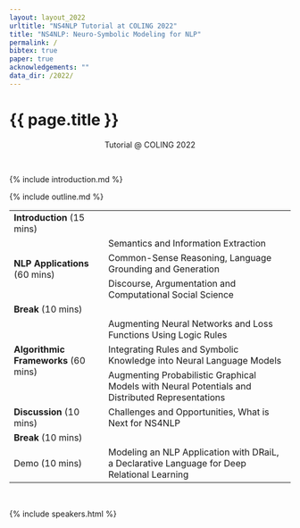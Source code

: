 ```yaml
---
layout: layout_2022
urltitle: "NS4NLP Tutorial at COLING 2022"
title: "NS4NLP: Neuro-Symbolic Modeling for NLP"
permalink: /
bibtex: true
paper: true
acknowledgements: ""
data_dir: /2022/
---
```


<a class="anchor" id="intro"></a>
# {{ page.title }}

<p style="text-align: center;">
Tutorial @ COLING 2022
</p>
<br />

{% include introduction.md %}

<!-- Schedule stuff -->

<a class="anchor" id="outline"></a>
{% include outline.md %}

<div class="row">
  <div class="col-xs-12"><a class="anchor" id="dates"></a>
    <table class="table table-striped">
      <tbody>
      <tr>
      <td><b>Introduction</b> (15 mins)</td>
      <td></td>
      </tr>
      <tr>
      <td rowspan="3"><b>NLP Applications</b> (60 mins)</td>
         <td>Semantics and Information Extraction</td>
	    </tr>
      <tr>
        <td>Common-Sense Reasoning, Language Grounding and Generation</td>
      </tr>
      <tr>
        <td>Discourse, Argumentation and Computational Social Science</td>
      </tr>
      <tr>
      <td><b>Break</b> (10 mins)</td>
        <td></td>
      </tr>
      <tr>
      <td rowspan="3"><b>Algorithmic Frameworks</b> (60 mins)</td>
        <td>Augmenting Neural Networks and Loss Functions Using Logic Rules</td>
      </tr>
      <tr>
        <td>Integrating Rules and Symbolic Knowledge into Neural Language Models</td>
	    </tr>
      <tr>
        <td>Augmenting Probabilistic Graphical Models with Neural Potentials and Distributed Representations</td>
      </tr>
      <tr>
        <td><b>Discussion</b> (10 mins)</td>
        <td>Challenges and Opportunities, What is Next for NS4NLP</td> 
      </tr>
      <tr>
      <td><b>Break</b> (10 mins)</td>
        <td></td>
      </tr>
      <tr>
        <td>Demo (10 mins)</td>
        <td>Modeling an NLP Application with DRaiL, a Declarative
        Language for Deep Relational Learning</td>
      </tr>
      </tbody>
    </table>
  </div>
</div><br>

<!-- Speakers -->

<a class="anchor" id="speakers"></a>

{% include speakers.html %}



